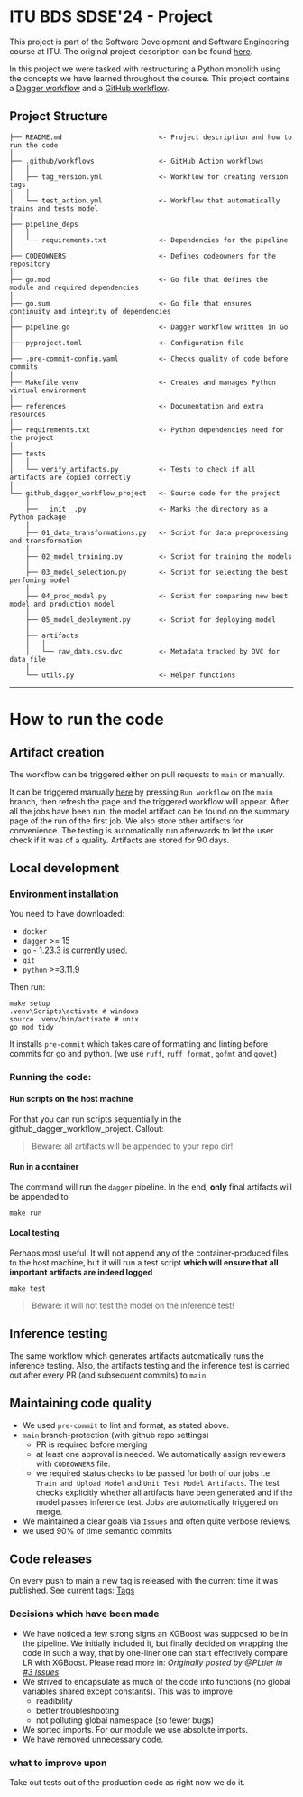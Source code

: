 # ITU BDS SDSE'24 - Project

This project is part of the Software Development and Software Engineering course at ITU. The original project description can be found [here](https://github.com/lasselundstenjensen/itu-sdse-project).

In this project we were tasked with restructuring a Python monolith using the concepts we have learned throughout the course. This project contains a [Dagger workflow](https://github.com/PLtier/github-dagger-workflow-project/blob/main/pipeline.go) and a [GitHub workflow](https://github.com/PLtier/github-dagger-workflow-project/blob/main/.github/workflows/test_action.yml).

## Project Structure

```
├── README.md                        <- Project description and how to run the code
│
├── .github/workflows                <- GitHub Action workflows
│   │
│   ├── tag_version.yml              <- Workflow for creating version tags
│   │
│   └── test_action.yml              <- Workflow that automatically trains and tests model
│
├── pipeline_deps
│   │
│   └── requirements.txt             <- Dependencies for the pipeline
│
├── CODEOWNERS                       <- Defines codeowners for the repository
│
├── go.mod                           <- Go file that defines the module and required dependencies
│
├── go.sum                           <- Go file that ensures continuity and integrity of dependencies
│
├── pipeline.go                      <- Dagger workflow written in Go
│
├── pyproject.toml                   <- Configuration file
│
├── .pre-commit-config.yaml          <- Checks quality of code before commits
│
├── Makefile.venv                    <- Creates and manages Python virtual environment
│
├── references                       <- Documentation and extra resources
│
├── requirements.txt                 <- Python dependencies need for the project
│
├── tests
│   │
│   └── verify_artifacts.py          <- Tests to check if all artifacts are copied correctly
│
└── github_dagger_workflow_project   <- Source code for the project
    │
    ├── __init__.py                  <- Marks the directory as a Python package
    │
    ├── 01_data_transformations.py   <- Script for data preprocessing and transformation
    │
    ├── 02_model_training.py         <- Script for training the models
    │
    ├── 03_model_selection.py        <- Script for selecting the best perfoming model
    │
    ├── 04_prod_model.py             <- Script for comparing new best model and production model
    │
    ├── 05_model_deployment.py       <- Script for deploying model
    │
    ├── artifacts
    │   │
    │   └── raw_data.csv.dvc         <- Metadata tracked by DVC for data file
    │
    └── utils.py                     <- Helper functions
```

---

# How to run the code

## Artifact creation

The workflow can be triggered either on pull requests to `main` or manually.

It can be triggered manually [here](https://github.com/PLtier/github-dagger-workflow-project/actions/workflows/test_action.yml) by pressing `Run workflow` on the `main` branch, then refresh the page and the triggered workflow will appear. After all the jobs have been run, the model artifact can be found on the summary page of the run of the first job. We also store other artifacts for convenience.
The testing is automatically run afterwards to let the user check if it was of a quality.
Artifacts are stored for 90 days.

## Local development

### Environment installation

You need to have downloaded:

- `docker`
- `dagger` >= 15
- `go` - 1.23.3 is currently used.
- `git`
- `python` >=3.11.9

Then run:

```shell
make setup
.venv\Scripts\activate # windows
source .venv/bin/activate # unix
go mod tidy
```

It installs `pre-commit` which takes care of formatting and linting before commits for go and python. (we use `ruff`, `ruff format`, `gofmt` and `govet`)

### Running the code:

#### Run scripts on the host machine

For that you can run scripts sequentially in the github_dagger_workflow_project.
Callout:

> Beware: all artifacts will be appended to your repo dir!

#### Run in a container

The command will run the `dagger` pipeline. In the end, **only** final artifacts will be appended to

```shell
make run
```

#### Local testing

Perhaps most useful. It will not append any of the container-produced files to the host machine, but it will run a test script **which will ensure that all important artifacts are indeed logged**

```shell
make test
```

> Beware: it will not test the model on the inference test!

## Inference testing

The same workflow which generates artifacts automatically runs the inference testing. Also, the artifacts testing and the inference test is carried out after every PR (and subsequent commits) to `main`

## Maintaining code quality

- We used `pre-commit` to lint and format, as stated above.
- `main` branch-protection (with github repo settings)
  - PR is required before merging
  - at least one approval is needed. We automatically assign reviewers with `CODEOWNERS` file.
  - we required status checks to be passed for both of our jobs i.e. `Train and Upload Model` and `Unit Test Model Artifacts`. The test checks explicitly whether all artifacts have been generated and if the model passes inference test. Jobs are automatically triggered on merge.
- We maintained a clear goals via `Issues` and often quite verbose reviews.
- we used 90% of time semantic commits

## Code releases

On every push to main a new tag is released with the current time it was published.
See current tags: [Tags](https://github.com/PLtier/github-dagger-workflow-project/tags)

### Decisions which have been made

- We have noticed a few strong signs an XGBoost was supposed to be in the pipeline. We initially included it, but finally decided on wrapping the code in such a way, that by one-liner one can start effectively compare LR with XGBoost. Please read more in: _Originally posted by @PLtier in [#3 Issues](https://github.com/PLtier/github-dagger-workflow-project/issues/3#issuecomment-2551304436)_
- We strived to encapsulate as much of the code into functions (no global variables shared except constants). This was to improve
  - readibility
  - better troubleshooting
  - not polluting global namespace (so fewer bugs)
- We sorted imports. For our module we use absolute imports.
- We have removed unnecessary code.

### what to improve upon

Take out tests out of the production code as right now we do it.
